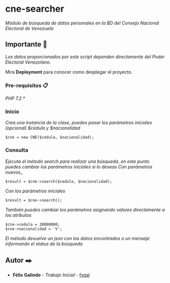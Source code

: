 # cne-searcher

_Módulo de búsqueda de datos personales en la BD del Consejo Nacional Electoral de Venezuela_

## Importante 🚀

_Los datos proporcionados por este script dependen directamente del Poder Electoral Venezolano._

Mira **Deployment** para conocer como desplegar el proyecto.


### Pre-requisitos 📋

_PHP 7.2.*_

### Inicio

_Crea una instancia de la clase, puedes pasar los parámetros iniciales (opcional) $cédula y $nacionalidad_
```
$cne = new CNE($cedula, $nacionalidad);
```
### Consulta

_Ejecuta el método search para realizar una búsqueda, en este punto puedes cambiar los parámetros iniciales si lo deseas_
_Con parámetros nuevos__
```
$result = $cne->search($cedula, $nacionalidad);
```
_Con los parámetros iniciales_
```
$result = $cne->search();
```
_También puedes cambiar los parámetros asignando valores directamente a los atributos_

```
$cne->cedula = 20000000;
$cne->nacionalidad = 'V';
```
_El método devuelve un json con los datos encontrados o un mensaje informando el status de la búsqueda_

## Autor ✒️

* **Félix Galindo** - *Trabajo Inicial* - [fxgal](https://github.com/fxgal/)
